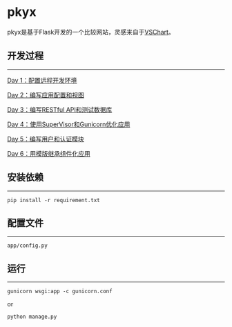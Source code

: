 # pkyx

pkyx是基于Flask开发的一个比较网站，灵感来自于[VSChart](http://vschart.com)。

## 开发过程
---
[Day 1：配置远程开发环境](http://livevilwt.me/blog/article/57/)

[Day 2：编写应用配置和视图](http://livevilwt.me/blog/article/58/)

[Day 3：编写RESTful API和测试数据库](http://livevilwt.me/blog/article/59/)

[Day 4：使用SuperVisor和Gunicorn优化应用](http://livevilwt.me/blog/article/60/)

[Day 5：编写用户和认证模块](http://livevilwt.me/blog/article/61/)

[Day 6：用模版继承组件化应用](http://livevilwt.me/blog/article/62/)


## 安装依赖
---
`
pip install -r requirement.txt
`


## 配置文件
---
```
app/config.py
```

## 运行
---
`
gunicorn wsgi:app -c gunicorn.conf
`

or

`
python manage.py
`